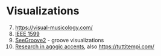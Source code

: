 Visualizations
===

7. https://visual-musicology.com/
10. [IEEE 1599](https://t.me/keetezh/715)
6. [SeeGroove2](https://t.me/keetezh/739) - groove visualizations
13. [Research in agogic accents](https://emusicology.org/index.php/EMR/article/view/7338/6026), also https://tuttitempi.com/